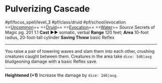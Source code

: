 # Pulverizing Cascade
#pf/focus_spell/level_3 #pf/class/druid #pf/school/evocation 
==[Uncommon](../../../Traits/Uncommon.md)== ==[Druid](../../../Traits/Druid.md)== ==[Evocation](../../../Traits/Evocation.md)== ==[Water](../../../Traits/Water.md)==
*Source* Secrets of Magic pg. 201 1.1
**Cast** ►► somatic, verbal
**Range** 120 feet; **Area** 10-foot radius, 20-foot-tall cylinder
**Saving Throw** basic Reflex

---
You raise a pair of towering waves and slam them into each other, crushing creatures caught between them. Creatures in the area take `dice: 5d6|avg` bludgeoning damage with a basic Reflex save.

<hr>

**Heightened (+1)** Increase the damage by `dice: 2d6|avg`.
